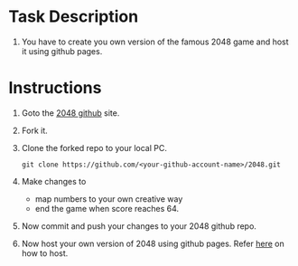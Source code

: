 # Task Description

1. You have to create you own version of the famous 2048 game and host it using github pages.

# Instructions

1. Goto the [2048 github](https://github.com/gabrielecirulli/2048) site.
2. Fork it.
3. Clone the forked repo to your local PC.

    ```git clone https://github.com/<your-github-account-name>/2048.git```

4. Make changes to

    * map numbers to your own creative way
    * end the game when score reaches 64.

5. Now commit and push your changes to your 2048 github repo.

6. Now host your own version of 2048 using github pages. Refer [here](https://youtu.be/s8fCo_ym8hk) on how to host.

